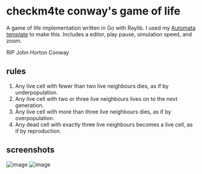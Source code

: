 # checkm4te conway's game of life
A game of life implementation written in Go with Raylib. I used my [Automata template](https://github.com/checkm4ted/automata) to make this.
Includes a editor, play pause, simulation speed, and zoom.

RIP John Horton Conway 

## rules
1. Any live cell with fewer than two live neighbours dies, as if by underpopulation.  
2. Any live cell with two or three live neighbours lives on to the next generation.  
3. Any live cell with more than three live neighbours dies, as if by overpopulation.  
4. Any dead cell with exactly three live neighbours becomes a live cell, as if by reproduction.  

## screenshots
![image](example.gif)
![image](https://github.com/checkm4ted/gameoflife/assets/146487129/aa3a6865-2cb1-437d-9e75-6e90d7ba00da)
